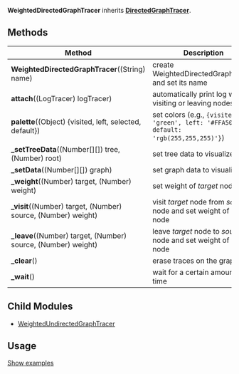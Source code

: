 **WeightedDirectedGraphTracer** inherits **[DirectedGraphTracer](DirectedGraphTracer)**.

## Methods

| Method | Description |
|--------|-------------|
| **WeightedDirectedGraphTracer**((String) name)| create WeightedDirectedGraphTracer and set its name |
| **attach**((LogTracer) logTracer)| automatically print log when visiting or leaving nodes |
| **palette**((Object) {visited, left, selected, default})| set colors (e.g., `{visited: 'green', left: '#FFA500', default: 'rgb(255,255,255)'}`) |
| **_setTreeData**((Number[][]) tree, (Number) root) | set tree data to visualize |
| **_setData**((Number[][]) graph) | set graph data to visualize |
| **_weight**((Number) target, (Number) weight) | set weight of _target_ node |
| **_visit**((Number) target, (Number) source, (Number) weight) | visit _target_ node from _source_ node and set weight of _target_ node |
| **_leave**((Number) target, (Number) source, (Number) weight) | leave _target_ node to _source_ node and set weight of _target_ node |
| **_clear**() | erase traces on the graph |
| **_wait**() | wait for a certain amount of time |

## Child Modules

* [WeightedUndirectedGraphTracer](WeightedUndirectedGraphTracer)

## Usage
[Show examples](https://github.com/search?utf8=✓&q=WeightedDirectedGraphTracer+repo%3Aparkjs814%2FAlgorithmVisualizer+path%3A%2Falgorithm&type=Code&ref=advsearch&l=&l=)